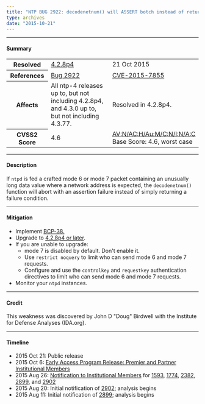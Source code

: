 ```yaml
---
title: "NTP BUG 2922: decodenetnum() will ASSERT botch instead of returning FAIL on some bogus values"
type: archives
date: "2015-10-21"
---
```


* * *

#### Summary

<table>
  <tbody>
	<tr>
		<th><b>Resolved</b></th>
		<td><a href="/support/securitynotice/4_2_8p4-release-announcement">4.2.8p4</a></td>
		<td>21 Oct 2015</td>
	</tr>
	<tr>
		<th><b>References</b></th>
		<td><a href="https://bugs.ntp.org/show_bug.cgi?id=2922">Bug 2922</a></td>
		<td><a href="https://nvd.nist.gov/vuln/detail/CVE-2015-7855">CVE-2015-7855</a></td>
	</tr>
	<tr>
		<th><b>Affects</b></th>
		<td>All ntp-4 releases up to, but not including 4.2.8p4,<br> and 4.3.0 up to, but not including 4.3.77.</td>
		<td>Resolved in 4.2.8p4.</td>
	</tr>
	<tr>
		<th><b>CVSS2 Score</b></th>
		<td>4.6</td>
		<td><a href="https://nvd.nist.gov/cvss.cfm?calculator&version=2&vector=(AV:N/AC:H/Au:M/C:N/I:N/A:C)">AV:N/AC:H/Au:M/C:N/I:N/A:C</a></br> Base Score: 4.6, worst case</td>
	</tr>	
  </tbody>	
</table>

* * *
    
#### Description 

If `ntpd` is fed a crafted mode 6 or mode 7 packet containing an unusually long data value where a network address is expected, the `decodenetnum()` function will abort with an assertion failure instead of simply returning a failure condition.

* * *
    
#### Mitigation

* Implement [BCP-38.](http://www.bcp38.info)
* Upgrade to [4.2.8p4 or later](/downloads).
* If you are unable to upgrade:
  * mode 7 is disabled by default. Don't enable it.
  * Use `restrict noquery` to limit who can send mode 6 and mode 7 requests.
  * Configure and use the `controlkey` and `requestkey` authentication directives to limit who can send mode 6 and mode 7 requests.
* Monitor your `ntpd` instances. 

* * *

#### Credit

This weakness was discovered by John D "Doug" Birdwell with the Institute for Defense Analyses (IDA.org).

* * *

#### Timeline

* 2015 Oct 21: Public release
* 2015 Oct 6: [Early Access Program Release: Premier and Partner Institutional Members](https://www.nwtime.org/membership/benefits)
* 2015 Aug 26: [Notification to Institutional Members](https://www.nwtime.org/membership/benefits) for [1593](/support/securitynotice/ntpbug1593), [1774](/support/securitynotice/ntpbug1774), [2382](/support/securitynotice/ntpbug2382), [2899](/support/securitynotice/ntpbug2899), and [2902](/support/securitynotice/ntpbug2902)
* 2015 Aug 20: Initial notification of [2902](/support/securitynotice/ntpbug2902); analysis begins
* 2015 Aug 11: Initial notification of [2899](/support/securitynotice/ntpbug2899); analysis begins